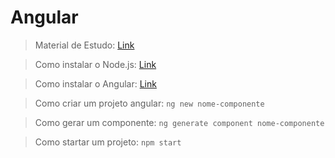# Angular

> Material de Estudo: [Link](https://youtu.be/UNkqooT1x8E?si=KSNoI1cyJQGg3lgJ)

> Como instalar o Node.js: [Link](https://nodejs.org/en/download)

> Como instalar o Angular: [Link](https://angular.io/cli)

> Como criar um projeto angular: `ng new nome-componente`

> Como gerar um componente: `ng generate component nome-componente`

> Como startar um projeto: `npm start`
